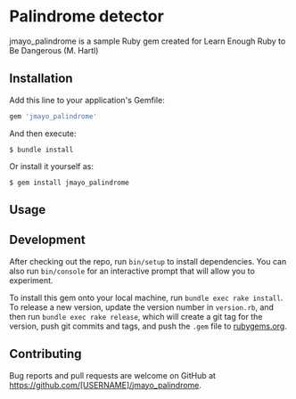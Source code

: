 # Palindrome detector

jmayo_palindrome is a sample Ruby gem created for Learn Enough Ruby to Be Dangerous (M. Hartl)

## Installation

Add this line to your application's Gemfile:

```ruby
gem 'jmayo_palindrome'
```

And then execute:

    $ bundle install

Or install it yourself as:

    $ gem install jmayo_palindrome

## Usage



## Development

After checking out the repo, run `bin/setup` to install dependencies. You can also run `bin/console` for an interactive prompt that will allow you to experiment.

To install this gem onto your local machine, run `bundle exec rake install`. To release a new version, update the version number in `version.rb`, and then run `bundle exec rake release`, which will create a git tag for the version, push git commits and tags, and push the `.gem` file to [rubygems.org](https://rubygems.org).

## Contributing

Bug reports and pull requests are welcome on GitHub at https://github.com/[USERNAME]/jmayo_palindrome.
